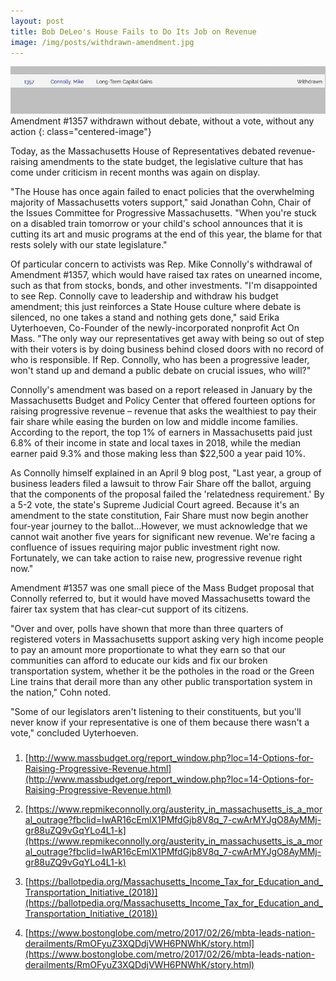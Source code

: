 ```yaml
---
layout: post
title: Bob DeLeo's House Fails to Do Its Job on Revenue
image: /img/posts/withdrawn-amendment.jpg
---
```



![Amendment #1357 withdrawn without debate, without a vote, without any action](/img/posts/withdrawn-amendment.jpg)
Amendment #1357 withdrawn without debate, without a vote, without any action
{: class="centered-image"}

Today, as the Massachusetts House of Representatives debated revenue-raising amendments to the state budget, the legislative culture that has come under criticism in recent months was again on display.

"The House has once again failed to enact policies that the overwhelming majority of Massachusetts voters support," said Jonathan Cohn, Chair of the Issues Committee for Progressive Massachusetts. "When you're stuck on a disabled train tomorrow or your child's school announces that it is cutting its art and music programs at the end of this year, the blame for that rests solely with our state legislature."

Of particular concern to activists was Rep. Mike Connolly's withdrawal of Amendment #1357, which would have raised tax rates on unearned income, such as that from stocks, bonds, and other investments. "I'm disappointed to see Rep. Connolly cave to leadership and withdraw his budget amendment; this just reinforces a State House culture where debate is silenced, no one takes a stand and nothing gets done," said Erika Uyterhoeven, Co-Founder of the newly-incorporated nonprofit Act On Mass. "The only way our representatives get away with being so out of step with their voters is by doing business behind closed doors with no record of who is responsible. If Rep. Connolly, who has been a progressive leader, won't stand up and demand a public debate on crucial issues, who will?"

Connolly's amendment was based on a report released in January by the Massachusetts Budget and Policy Center that offered fourteen options for raising progressive revenue – revenue that asks the wealthiest to pay their fair share while easing the burden on low and middle income families. According to the report, the top 1% of earners in Massachusetts paid just 6.8% of their income in state and local taxes in 2018, while the median earner paid 9.3% and those making less than $22,500 a year paid 10%.

As Connolly himself explained in an April 9 blog post, "Last year, a group of business leaders filed a lawsuit to throw Fair Share off the ballot, arguing that the components of the proposal failed the 'relatedness requirement.' By a 5-2 vote, the state's Supreme Judicial Court agreed. Because it's an amendment to the state constitution, Fair Share must now begin another four-year journey to the ballot...However, we must acknowledge that we cannot wait another five years for significant new revenue. We're facing a confluence of issues requiring major public investment right now. Fortunately, we can take action to raise new, progressive revenue right now."

Amendment #1357 was one small piece of the Mass Budget proposal that Connolly referred to, but it would have moved Massachusetts toward the fairer tax system that has clear-cut support of its citizens.

"Over and over, polls have shown that more than three quarters of registered voters in Massachusetts support asking very high income people to pay an amount more proportionate to what they earn so that our communities can afford to educate our kids and fix our broken transportation system, whether it be the potholes in the road or the Green Line trains that derail more than any other public transportation system in the nation," Cohn noted.

"Some of our legislators aren't listening to their constituents, but you'll never know if your representative is one of them because there wasn't a vote," concluded Uyterhoeven.

###

1. [http://www.massbudget.org/report_window.php?loc=14-Options-for-Raising-Progressive-Revenue.html](http://www.massbudget.org/report_window.php?loc=14-Options-for-Raising-Progressive-Revenue.html)

2. [https://www.repmikeconnolly.org/austerity_in_massachusetts_is_a_moral_outrage?fbclid=IwAR16cEmlX1PMfdGjb8V8q_7-cwArMYJgO8AyMMj-gr88uZQ9vGqYLo4L1-k](https://www.repmikeconnolly.org/austerity_in_massachusetts_is_a_moral_outrage?fbclid=IwAR16cEmlX1PMfdGjb8V8q_7-cwArMYJgO8AyMMj-gr88uZQ9vGqYLo4L1-k)

3. [https://ballotpedia.org/Massachusetts_Income_Tax_for_Education_and_Transportation_Initiative_(2018)](https://ballotpedia.org/Massachusetts_Income_Tax_for_Education_and_Transportation_Initiative_(2018))

4. [https://www.bostonglobe.com/metro/2017/02/26/mbta-leads-nation-derailments/RmOFyuZ3XQDdjVWH6PNWhK/story.html](https://www.bostonglobe.com/metro/2017/02/26/mbta-leads-nation-derailments/RmOFyuZ3XQDdjVWH6PNWhK/story.html)
